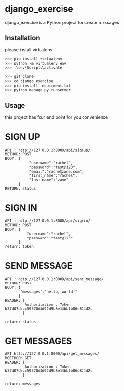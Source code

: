 # django_exercise

django_exercise is a Python project for create messages

## Installation

please install virtualenv

```bash
>>> pip install virtualenv
>>> python -m virtualenv env
>>> .\env\Scripts\activate

>>> git clone 
>>> cd django_exercise
>>> pip install requirment.txt
>>> python manage.py runserver

```

## Usage

this project has four end point for you convenience

# SIGN UP

```api
API : http://127.0.0.1:8000/api/signup/
METHOD: POST
BODY: {
           "username":"rachel",
           "password":"test@123",
           "email":"rache@zane.com",
           "first_name":"rachel",
           "last_name":"zane"
      }
RETURN: status
```

# SIGN IN

```api
API : http://127.0.0.1:8000/api/signin/
METHOD: POST
BODY: {
          "username":"rachel",
          "password":"test@123"
      }
return: token
```

# SEND MESSAGE

```api
API : http://127.0.0.1:8000/api/send_message/
METHOD: POST
BODY: {
       "messages":"hello, world!"
      }
HEADER: {
         Authorization : Token b37d07dacc59370d8d92d9b8e14bbfb86d874d2c
        }

return: status
```

# GET MESSAGES

```api
API http://127.0.0.1:8000/api/get_messages/
MOETHOD: GET
HEADER: {
         Authorization : Token b37d07dacc59370d8d92d9b8e14bbfb86d874d2c
        }

return: messages
```
